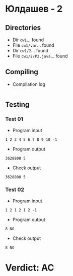 # Юлдашев - 2
## Directories
- Dir `cw1`... found
- File `cw1/var`... found
- Dir `cw1/2`... found
- File `cw1/2/P2.java`... found
## Compiling
- Compilation log
```

```
## Testing
### Test 01
- Program input
```
1 2 3 4 5 6 7 8 9 10 -1

```
- Program output
```
3628800 5

```
- Check output
```
3628800 5

```
### Test 02
- Program input
```
1 2 1 2 1 2 -1

```
- Program output
```
8 NO

```
- Check output
```
8 NO

```
# Verdict: AC

